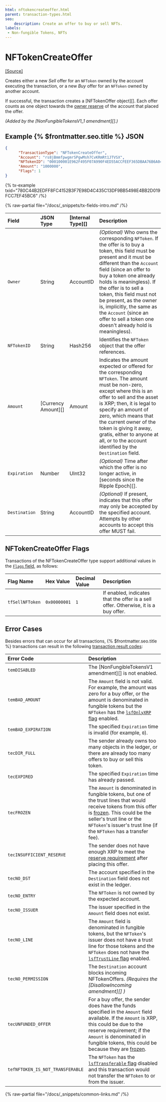 ```yaml
---
html: nftokencreateoffer.html
parent: transaction-types.html
seo:
    description: Create an offer to buy or sell NFTs.
labels:
 - Non-fungible Tokens, NFTs
---
```

# NFTokenCreateOffer
[[Source]](https://github.com/XRPLF/rippled/blob/master/src/xrpld/app/tx/detail/NFTokenCreateOffer.cpp "Source")

Creates either a new _Sell_ offer for an `NFToken` owned by the account executing the transaction, or a new _Buy_ offer for an `NFToken` owned by another account.

If successful, the transaction creates a [NFTokenOffer object][]. Each offer counts as one object towards the [owner reserve](../../../../concepts/accounts/reserves.md) of the account that placed the offer.

_(Added by the [NonFungibleTokensV1_1 amendment][].)_

## Example {% $frontmatter.seo.title %} JSON

```json
{
      "TransactionType": "NFTokenCreateOffer",
      "Account": "rs8jBmmfpwgmrSPgwMsh7CvKRmRt1JTVSX",
      "NFTokenID": "000100001E962F495F07A990F4ED55ACCFEEF365DBAA76B6A048C0A200000007",
      "Amount": "1000000",
      "Flags": 1
}
```

{% tx-example txid="780C44B2EDFF8FC4152B3F7E98D4C435C13DF9BB5498E4BB2D019FCC7EF45BC6" /%}

{% raw-partial file="/docs/_snippets/tx-fields-intro.md" /%}

| Field         | JSON Type           | [Internal Type][] | Description        |
|:--------------|:--------------------|:------------------|:-------------------|
| `Owner`       | String              | AccountID         | _(Optional)_ Who owns the corresponding `NFToken`. If the offer is to buy a token, this field must be present and it must be different than the `Account` field (since an offer to buy a token one already holds is meaningless). If the offer is to sell a token, this field must not be present, as the owner is, implicitly, the same as the `Account` (since an offer to sell a token one doesn't already hold is meaningless). |
| `NFTokenID`   | String              | Hash256           | Identifies the `NFToken` object that the offer references. |
| `Amount`      | [Currency Amount][] | Amount            | Indicates the amount expected or offered for the corresponding `NFToken`. The amount must be non-zero, except where this is an offer to sell and the asset is XRP; then, it is legal to specify an amount of zero, which means that the current owner of the token is giving it away, gratis, either to anyone at all, or to the account identified by the `Destination` field. |
| `Expiration`  | Number              | UInt32            | _(Optional)_ Time after which the offer is no longer active, in [seconds since the Ripple Epoch][]. |
| `Destination` | String              | AccountID         | _(Optional)_ If present, indicates that this offer may only be accepted by the specified account. Attempts by other accounts to accept this offer MUST fail. |


## NFTokenCreateOffer Flags

Transactions of the NFTokenCreateOffer type support additional values in the [`Flags` field](../common-fields.md#flags-field), as follows:

| Flag Name       | Hex Value    | Decimal Value | Description                   |
|:----------------|:-------------|:--------------|:------------------------------|
| `tfSellNFToken` | `0x00000001` | `1`           | If enabled, indicates that the offer is a sell offer. Otherwise, it is a buy offer. |


## Error Cases

Besides errors that can occur for all transactions, {% $frontmatter.seo.title %} transactions can result in the following [transaction result codes](../transaction-results/index.md):

| Error Code                       | Description                               |
|:---------------------------------|:------------------------------------------|
| `temDISABLED`                    | The [NonFungibleTokensV1 amendment][] is not enabled. |
| `temBAD_AMOUNT`                  | The `Amount` field is not valid. For example, the amount was zero for a buy offer, or the amount is denominated in fungible tokens but the `NFToken` has the [`lsfOnlyXRP` flag](../../data-types/nftoken.md#nftoken-flags) enabled. |
| `temBAD_EXPIRATION`              | The specified `Expiration` time is invalid (for example, `0`). |
| `tecDIR_FULL`                    | The sender already owns too many objects in the ledger, or there are already too many offers to buy or sell this token. |
| `tecEXPIRED`                     | The specified `Expiration` time has already passed. |
| `tecFROZEN`                      | The `Amount` is denominated in fungible tokens, but one of the trust lines that would receive tokens from this offer is [frozen](../../../../concepts/tokens/fungible-tokens/freezes.md). This could be the seller's trust line or the `NFToken`'s issuer's trust line (if the `NFToken` has a transfer fee). |
| `tecINSUFFICIENT_RESERVE`        | The sender does not have enough XRP to meet the [reserve requirement](../../../../concepts/accounts/reserves.md) after placing this offer. |
| `tecNO_DST`                      | The account specified in the `Destination` field does not exist in the ledger. |
| `tecNO_ENTRY`                    | The `NFToken` is not owned by the expected account. |
| `tecNO_ISSUER`                   | The issuer specified in the `Amount` field does not exist. |
| `tecNO_LINE`                     | The `Amount` field is denominated in fungible tokens, but the `NFToken`'s issuer does not have a trust line for those tokens and the `NFToken` does not have the [`lsfTrustLine` flag](../../data-types/nftoken.md#nftoken-flags) enabled. |
| `tecNO_PERMISSION`               | The `Destination` account blocks incoming NFTokenOffers. _(Requires the [DisallowIncoming amendment][] )_
| `tecUNFUNDED_OFFER`              | For a buy offer, the sender does have the funds specified in the `Amount` field available. If the `Amount` is XRP, this could be due to the reserve requirement; if the `Amount` is denominated in fungible tokens, this could be because they are [frozen](../../../../concepts/tokens/fungible-tokens/freezes.md). |
| `tefNFTOKEN_IS_NOT_TRANSFERABLE` | The `NFToken` has the [`lsfTransferable` flag](../../data-types/nftoken.md#nftoken-flags) disabled and this transaction would not transfer the `NFToken` to or from the issuer. |

{% raw-partial file="/docs/_snippets/common-links.md" /%}
